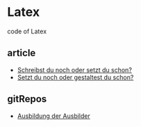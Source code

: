 # Latex
code of Latex

## article
* [Schreibst du noch oder setzt du schon?](https://www.golem.de/news/latex-schreibst-du-noch-oder-setzt-du-schon-2201-162303.html)
* [Setzt du noch oder gestaltest du schon?](https://www.golem.de/news/layouten-mit-latex-setzt-du-noch-oder-gestaltest-du-schon-2207-165543.html)

## gitRepos
* [Ausbildung der Ausbilder](https://github.com/ChaosJD/AusbildungDerAusbilder)

